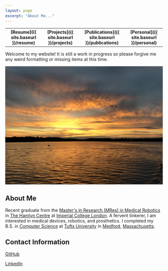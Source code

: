```yaml
---
layout: page
excerpt: "About Me..."
---
```




<table style="width:100%">
  <tr>
    <th> [Resume]({{ site.baseurl }}/resume) </th>
    <th> [Projects]({{ site.baseurl }}/projects) </th>
    <th> [Publications]({{ site.baseurl }}/publications) </th>
    <th> [Personal]({{ site.baseurl }}/personal) </th>    
  </tr>
</table>

Welcome to my website! It is still a work in progress so please forgive me any weird formatting or missing items at this time.

<img src="files/sunset.jpg" alt="me" width=700>


## About Me
Recent graduate from the [Master's in Research (MRes) in Medical Robotics](http://www.imperial.ac.uk/study/pg/medicine/medical-robotics/) in [The Hamlyn Centre](https://www.imperial.ac.uk/hamlyn-centre/) at [Imperial College London](http://www.imperial.ac.uk/). A fervent tinkerer, I am interested in medical devices, robotics, and prosthetics. I completed my B.S. in [Computer Science](https://engineering.tufts.edu/cs/) at [Tufts University](https://www.tufts.edu/) in [Medford](https://www.medfordma.org/), [Massachusetts](https://www.mass.gov/).



## Contact Information

[GitHub](https://github.com/cdelor02)

[LinkedIn](https://www.linkedin.com/in/charlie-delorey/)



